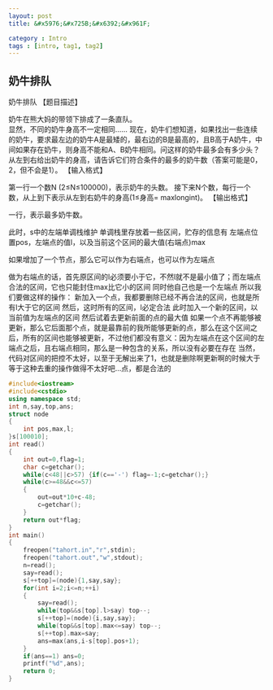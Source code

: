 ```yaml
---
layout: post
title: &#x5976;&#x725B;&#x6392;&#x961F;

category : Intro 
tags : [intro, tag1, tag2]
---
```


## &#x5976;&#x725B;&#x6392;&#x961F;

&#x5976;&#x725B;&#x6392;&#x961F;
&#x3010;&#x9898;&#x76EE;&#x63CF;&#x8FF0;&#x3011;

&#x5976;&#x725B;&#x5728;&#x718A;&#x5927;&#x5988;&#x7684;&#x5E26;&#x9886;&#x4E0B;&#x6392;&#x6210;&#x4E86;&#x4E00;&#x6761;&#x76F4;&#x961F;&#x3002;  
&#x663E;&#x7136;&#xFF0C;&#x4E0D;&#x540C;&#x7684;&#x5976;&#x725B;&#x8EAB;&#x9AD8;&#x4E0D;&#x4E00;&#x5B9A;&#x76F8;&#x540C;&#x2026;&#x2026;
&#x73B0;&#x5728;&#xFF0C;&#x5976;&#x725B;&#x4EEC;&#x60F3;&#x77E5;&#x9053;&#xFF0C;&#x5982;&#x679C;&#x627E;&#x51FA;&#x4E00;&#x4E9B;&#x8FDE;&#x7EED;&#x7684;&#x5976;&#x725B;&#xFF0C;&#x8981;&#x6C42;&#x6700;&#x5DE6;&#x8FB9;&#x7684;&#x5976;&#x725B;A&#x662F;&#x6700;&#x77EE;&#x7684;&#xFF0C;&#x6700;&#x53F3;&#x8FB9;&#x7684;B&#x662F;&#x6700;&#x9AD8;&#x7684;&#xFF0C;&#x4E14;B&#x9AD8;&#x4E8E;A&#x5976;&#x725B;&#xFF0C;&#x4E2D;&#x95F4;&#x5982;&#x679C;&#x5B58;&#x5728;&#x5976;&#x725B;&#xFF0C;&#x5219;&#x8EAB;&#x9AD8;&#x4E0D;&#x80FD;&#x548C;A&#x3001;B&#x5976;&#x725B;&#x76F8;&#x540C;&#x3002;&#x95EE;&#x8FD9;&#x6837;&#x7684;&#x5976;&#x725B;&#x6700;&#x591A;&#x4F1A;&#x6709;&#x591A;&#x5C11;&#x5934;&#xFF1F;
&#x4ECE;&#x5DE6;&#x5230;&#x53F3;&#x7ED9;&#x51FA;&#x5976;&#x725B;&#x7684;&#x8EAB;&#x9AD8;&#xFF0C;&#x8BF7;&#x544A;&#x8BC9;&#x5B83;&#x4EEC;&#x7B26;&#x5408;&#x6761;&#x4EF6;&#x7684;&#x6700;&#x591A;&#x7684;&#x5976;&#x725B;&#x6570;&#xFF08;&#x7B54;&#x6848;&#x53EF;&#x80FD;&#x662F;0&#xFF0C;2&#xFF0C;&#x4F46;&#x4E0D;&#x4F1A;&#x662F;1&#xFF09;&#x3002;
&#x3010;&#x8F93;&#x5165;&#x683C;&#x5F0F;&#x3011;

&#x7B2C;&#x4E00;&#x884C;&#x4E00;&#x4E2A;&#x6570;N (2&#x2264;N&#x2264;100000)&#xFF0C;&#x8868;&#x793A;&#x5976;&#x725B;&#x7684;&#x5934;&#x6570;&#x3002;
&#x63A5;&#x4E0B;&#x6765;N&#x4E2A;&#x6570;&#xFF0C;&#x6BCF;&#x884C;&#x4E00;&#x4E2A;&#x6570;&#xFF0C;&#x4ECE;&#x4E0A;&#x5230;&#x4E0B;&#x8868;&#x793A;&#x4ECE;&#x5DE6;&#x5230;&#x53F3;&#x5976;&#x725B;&#x7684;&#x8EAB;&#x9AD8;(1&#x2264;&#x8EAB;&#x9AD8;= maxlongint)&#x3002;
&#x3010;&#x8F93;&#x51FA;&#x683C;&#x5F0F;&#x3011;

&#x4E00;&#x884C;&#xFF0C;&#x8868;&#x793A;&#x6700;&#x591A;&#x5976;&#x725B;&#x6570;&#x3002;

&#x6B64;&#x65F6;&#xFF0C;s&#x4E2D;&#x7684;&#x5DE6;&#x7AEF;&#x5355;&#x8C03;&#x6808;&#x7EF4;&#x62A4;
&#x5355;&#x8C03;&#x6808;&#x91CC;&#x5B58;&#x653E;&#x7740;&#x4E00;&#x4E9B;&#x533A;&#x95F4;&#xFF0C;&#x8D2E;&#x5B58;&#x7684;&#x4FE1;&#x606F;&#x6709; &#x5DE6;&#x7AEF;&#x70B9;&#x4F4D;&#x7F6E;pos&#xFF0C;&#x5DE6;&#x7AEF;&#x70B9;&#x7684;&#x503C;l&#xFF0C;&#x4EE5;&#x53CA;&#x5F53;&#x524D;&#x8FD9;&#x4E2A;&#x533A;&#x95F4;&#x7684;&#x6700;&#x5927;&#x503C;(&#x53F3;&#x7AEF;&#x70B9;)max

&#x5982;&#x679C;&#x589E;&#x52A0;&#x4E86;&#x4E00;&#x4E2A;&#x8282;&#x70B9;&#xFF0C;&#x90A3;&#x4E48;&#x5B83;&#x53EF;&#x4EE5;&#x4F5C;&#x4E3A;&#x53F3;&#x7AEF;&#x70B9;&#xFF0C;&#x4E5F;&#x53EF;&#x4EE5;&#x4F5C;&#x4E3A;&#x5DE6;&#x7AEF;&#x70B9;

&#x505A;&#x4E3A;&#x53F3;&#x7AEF;&#x70B9;&#x7684;&#x8BDD;&#xFF0C;&#x9996;&#x5148;&#x539F;&#x533A;&#x95F4;&#x7684;l&#x5FC5;&#x987B;&#x8981;&#x5C0F;&#x4E8E;&#x5B83;&#xFF0C;&#x4E0D;&#x7136;l&#x5C31;&#x4E0D;&#x662F;&#x6700;&#x5C0F;&#x503C;&#x4E86;&#xFF1B;&#x800C;&#x5DE6;&#x7AEF;&#x70B9;&#x5408;&#x6CD5;&#x7684;&#x533A;&#x95F4;&#xFF0C;&#x5B83;&#x4E5F;&#x53EA;&#x80FD;&#x5C01;&#x4F4F;max&#x6BD4;&#x5B83;&#x5C0F;&#x7684;&#x533A;&#x95F4;
&#x540C;&#x65F6;&#x4ED6;&#x81EA;&#x5DF1;&#x4E5F;&#x662F;&#x4E00;&#x4E2A;&#x5DE6;&#x7AEF;&#x70B9;
&#x6240;&#x4EE5;&#x6211;&#x4EEC;&#x8981;&#x505A;&#x8FD9;&#x6837;&#x7684;&#x64CD;&#x4F5C;&#xFF1A;
&#x65B0;&#x52A0;&#x5165;&#x4E00;&#x4E2A;&#x70B9;&#xFF0C;&#x6211;&#x90FD;&#x8981;&#x5220;&#x9664;&#x5DF2;&#x7ECF;&#x4E0D;&#x518D;&#x5408;&#x6CD5;&#x7684;&#x533A;&#x95F4;&#xFF0C;&#x4E5F;&#x5C31;&#x662F;&#x6240;&#x6709;l&#x5927;&#x4E8E;&#x5B83;&#x7684;&#x533A;&#x95F4;
&#x7136;&#x540E;&#xFF0C;&#x8FD9;&#x65F6;&#x6240;&#x6709;&#x7684;&#x533A;&#x95F4;&#xFF0C;l&#x5FC5;&#x5B9A;&#x5408;&#x6CD5;
&#x6B64;&#x65F6;&#x52A0;&#x5165;&#x4E00;&#x4E2A;&#x65B0;&#x7684;&#x533A;&#x95F4;&#xFF0C;&#x4EE5;&#x5F53;&#x524D;&#x503C;&#x4E3A;&#x5DE6;&#x7AEF;&#x70B9;&#x7684;&#x533A;&#x95F4;
&#x7136;&#x540E;&#x8BD5;&#x7740;&#x53BB;&#x66F4;&#x65B0;&#x524D;&#x9762;&#x7684;&#x70B9;&#x7684;&#x6700;&#x5927;&#x503C;
&#x5982;&#x679C;&#x4E00;&#x4E2A;&#x70B9;&#x4E0D;&#x518D;&#x80FD;&#x591F;&#x88AB;&#x66F4;&#x65B0;&#xFF0C;&#x90A3;&#x4E48;&#x5B83;&#x540E;&#x9762;&#x90A3;&#x4E2A;&#x70B9;&#xFF0C;&#x5C31;&#x662F;&#x6700;&#x9760;&#x524D;&#x7684;&#x6211;&#x6240;&#x80FD;&#x591F;&#x66F4;&#x65B0;&#x7684;&#x70B9;&#xFF0C;&#x90A3;&#x4E48;&#x5728;&#x8FD9;&#x4E2A;&#x533A;&#x95F4;&#x4E4B;&#x540E;&#xFF0C;&#x6240;&#x6709;&#x7684;&#x533A;&#x95F4;&#x4E5F;&#x80FD;&#x591F;&#x88AB;&#x66F4;&#x65B0;&#xFF0C;&#x4E0D;&#x8FC7;&#x4ED6;&#x4EEC;&#x90FD;&#x6CA1;&#x6709;&#x610F;&#x4E49;&#xFF1A;&#x56E0;&#x4E3A;&#x5DE6;&#x7AEF;&#x70B9;&#x5728;&#x8FD9;&#x4E2A;&#x533A;&#x95F4;&#x7684;&#x5DE6;&#x7AEF;&#x70B9;&#x4E4B;&#x540E;&#xFF0C;&#x4E14;&#x53F3;&#x7AEF;&#x70B9;&#x76F8;&#x540C;&#xFF0C;&#x90A3;&#x4E48;&#x662F;&#x4E00;&#x79CD;&#x5305;&#x542B;&#x7684;&#x5173;&#x7CFB;&#xFF0C;&#x6240;&#x4EE5;&#x6CA1;&#x6709;&#x5FC5;&#x8981;&#x5728;&#x5B58;&#x5728;
&#x5F53;&#x7136;&#xFF0C;&#x4EE3;&#x7801;&#x5BF9;&#x533A;&#x95F4;&#x7684;&#x628A;&#x63A7;&#x4E0D;&#x592A;&#x597D;&#xFF0C;&#x4EE5;&#x81F3;&#x4E8E;&#x65E0;&#x89E3;&#x51FA;&#x6765;&#x4E86;1&#xFF0C;&#x4E5F;&#x5C31;&#x662F;&#x5220;&#x9664;&#x554A;&#x66F4;&#x65B0;&#x554A;&#x7684;&#x65F6;&#x5019;&#x5927;&#x4E8E;&#x7B49;&#x4E8E;&#x8FD9;&#x79CD;&#x53BB;&#x91CD;&#x7684;&#x64CD;&#x4F5C;&#x505A;&#x5F97;&#x4E0D;&#x592A;&#x597D;&#x5427;...&#x70B9;&#xFF0C;&#x90FD;&#x662F;&#x5408;&#x6CD5;&#x7684;


```cpp 
#include<iostream>
#include<cstdio>
using namespace std;
int n,say,top,ans;
struct node
{
	int pos,max,l;
}s[100010];
int read() 
{
    int out=0,flag=1;
    char c=getchar();
    while(c<48||c>57) {if(c=='-') flag=-1;c=getchar();}
    while(c>=48&&c<=57)
    {
        out=out*10+c-48;
        c=getchar();
    }
    return out*flag;
}
int main()
{
	freopen("tahort.in","r",stdin);
	freopen("tahort.out","w",stdout);
	n=read();
	say=read();
	s[++top]=(node){1,say,say};
	for(int i=2;i<=n;++i)
	{
		say=read();
		while(top&&s[top].l>say) top--;
		s[++top]=(node){i,say,say};
		while(top&&s[top].max<=say) top--; 
		s[++top].max=say;
		ans=max(ans,i-s[top].pos+1);
	}
	if(ans==1) ans=0;
	printf("%d",ans);
	return 0;
}
``` 
